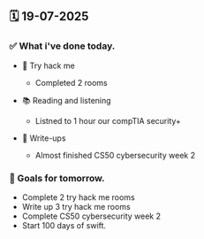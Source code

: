 ## 🗓️ 19-07-2025

### ✅ What i've done today.
- 👾 Try hack me
    - Completed 2 rooms

- 📚 Reading and listening
    - Listned to 1 hour our compTIA security+

- 📝 Write-ups
    - Almost finished CS50 cybersecurity week 2


### 🎯 Goals for tomorrow.
- Complete 2 try hack me rooms
- Write up 3 try hack me rooms
- Complete CS50 cybersecurity week 2
- Start 100 days of swift.
